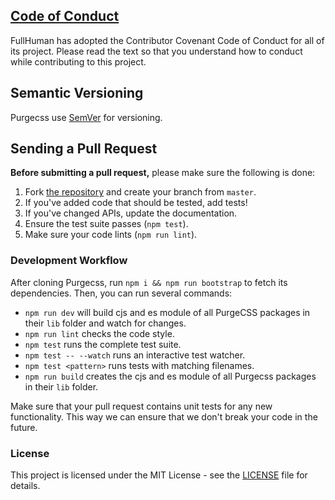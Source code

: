 ## [Code of Conduct](./.github/CODE_OF_CONDUCT.md)

FullHuman has adopted the Contributor Covenant Code of Conduct for all of its
project. Please read the text so that you understand how to conduct while
contributing to this project.

## Semantic Versioning

Purgecss use [SemVer](http://semver.org/) for versioning.

## Sending a Pull Request

**Before submitting a pull request,** please make sure the following is done:

1. Fork [the repository](https://github.com/FullHuman/purgecss)
   and create your branch from `master`.
2. If you've added code that should be tested, add tests!
3. If you've changed APIs, update the documentation.
4. Ensure the test suite passes (`npm test`).
4. Make sure your code lints (`npm run lint`).

### Development Workflow

After cloning Purgecss, run `npm i && npm run bootstrap` to fetch its dependencies. Then, you can run
several commands:

* `npm run dev` will build cjs and es module of all PurgeCSS packages in their `lib` folder and
  watch for changes.
* `npm run lint` checks the code style.
* `npm test` runs the complete test suite.
* `npm test -- --watch` runs an interactive test watcher.
* `npm test <pattern>` runs tests with matching filenames.
* `npm run build` creates the cjs and es module of all Purgecss packages in their `lib` folder.

Make sure that your pull request contains unit tests for any new functionality.
This way we can ensure that we don't break your code in the future.

### License

This project is licensed under the MIT License - see the [LICENSE](LICENSE) file
for details.
